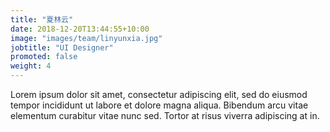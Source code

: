 ```yaml
---
title: "夏林云"
date: 2018-12-20T13:44:55+10:00
image: "images/team/linyunxia.jpg"
jobtitle: "UI Designer"
promoted: false
weight: 4
---
```


Lorem ipsum dolor sit amet, consectetur adipiscing elit, sed do eiusmod tempor incididunt ut labore et dolore magna aliqua. Bibendum arcu vitae elementum curabitur vitae nunc sed. Tortor at risus viverra adipiscing at in.
